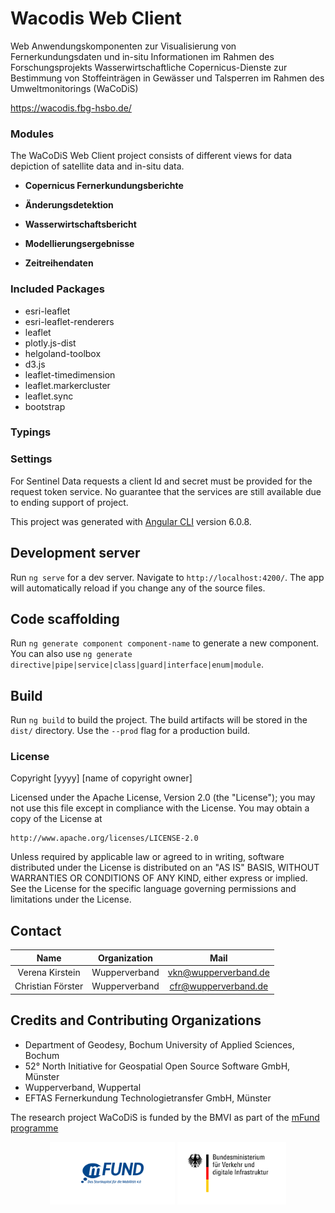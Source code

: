 # Wacodis Web Client
Web Anwendungskomponenten zur Visualisierung von Fernerkundungsdaten und in-situ Informationen im Rahmen des Forschungsprojekts
Wasserwirtschaftliche Copernicus-Dienste zur Bestimmung von Stoffeinträgen in Gewässer und Talsperren im Rahmen des Umweltmonitorings (WaCoDiS)

 https://wacodis.fbg-hsbo.de/

### Modules 
The WaCoDiS Web Client project consists of different views for data depiction of satellite data and in-situ data. 

* **Copernicus Fernerkundungsberichte**  

<p align="center">
  <!-- <img src="https://raw.githubusercontent.com/WaCoDiS/apis-and-workflows/master/misc/logos/mfund.jpg" height="100"> -->
</p>

* **Änderungsdetektion**  
<p align="center">
  <!-- <img src="https://raw.githubusercontent.com/WaCoDiS/apis-and-workflows/master/misc/logos/mfund.jpg" height="100"> -->
</p>

* **Wasserwirtschaftsbericht**  
<p align="center">
  <!-- <img src="https://raw.githubusercontent.com/WaCoDiS/apis-and-workflows/master/misc/logos/mfund.jpg" height="100"> -->
</p>

* **Modellierungsergebnisse**  
<p align="center">
  <!-- <img src="https://raw.githubusercontent.com/WaCoDiS/apis-and-workflows/master/misc/logos/mfund.jpg" height="100"> -->
</p>

* **Zeitreihendaten**  
<p align="center">
  <!-- <img src="https://raw.githubusercontent.com/WaCoDiS/apis-and-workflows/master/misc/logos/mfund.jpg" height="100"> -->
</p>

### Included Packages
* esri-leaflet
* esri-leaflet-renderers
* leaflet
* plotly.js-dist
* helgoland-toolbox
* d3.js
* leaflet-timedimension
* leaflet.markercluster
* leaflet.sync
* bootstrap

### Typings

### Settings
For Sentinel Data requests a client Id and secret must be provided for the request token service.
No guarantee that the services are still available due to ending support of project.

This project was generated with [Angular CLI](https://github.com/angular/angular-cli) version 6.0.8.

## Development server
Run `ng serve` for a dev server. Navigate to `http://localhost:4200/`. The app will automatically reload if you change any of the source files.
## Code scaffolding
Run `ng generate component component-name` to generate a new component. You can also use `ng generate directive|pipe|service|class|guard|interface|enum|module`.
## Build
Run `ng build` to build the project. The build artifacts will be stored in the `dist/` directory. Use the `--prod` flag for a production build.



### License 
Copyright [yyyy] [name of copyright owner]

Licensed under the Apache License, Version 2.0 (the "License");
you may not use this file except in compliance with the License.
You may obtain a copy of the License at

    http://www.apache.org/licenses/LICENSE-2.0

Unless required by applicable law or agreed to in writing, software
distributed under the License is distributed on an "AS IS" BASIS,
WITHOUT WARRANTIES OR CONDITIONS OF ANY KIND, either express or implied.
See the License for the specific language governing permissions and
limitations under the License.

## Contact
|    Name   |   Organization    |    Mail    |
| :-------------: |:-------------:| :-----:|
| Verena Kirstein | Wupperverband | vkn@wupperverband.de |
| Christian Förster | Wupperverband | cfr@wupperverband.de |

## Credits and Contributing Organizations
- Department of Geodesy, Bochum University of Applied Sciences, Bochum
- 52° North Initiative for Geospatial Open Source Software GmbH, Münster
- Wupperverband, Wuppertal
- EFTAS Fernerkundung Technologietransfer GmbH, Münster

The research project WaCoDiS is funded by the BMVI as part of the [mFund programme](https://www.bmvi.de/DE/Themen/Digitales/mFund/Ueberblick/ueberblick.html)  
<p align="center">
  <img src="https://raw.githubusercontent.com/WaCoDiS/apis-and-workflows/master/misc/logos/mfund.jpg" height="100">
  <img src="https://raw.githubusercontent.com/WaCoDiS/apis-and-workflows/master/misc/logos/bmvi.jpg" height="100">
</p>